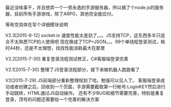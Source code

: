 最近没啥事干，并且想弄一个一劳永逸的手游服务器，所以搞了个node.js的服务器，目前所有手游游戏，除了ARPG，其他完全能应付。

等有空具体在写个详细模块说明

V2.3[2015-8-12] 
socket.io 速度性能太差劲了。。。JS支持TCP，这东西多半只适合不太熟悉TCP的人使用吧
现在换成了TCP+JSON。。。99个单线程登录测试，耗时44秒，还是不太理想，找找性能消耗最大在那里

V2.2[2015-7-30] 
重复登录流程测试修正，C#客服端登录完善

V2.1[2015-7-30]
整理了JS登录流程部分，接下来做机器人跑跑看了

V2[2015-7-29]
JS前端部分重新整理规划了哈。勉强可以见人了。
客服端登录成功或者创建之后，回收到一个页面，手游需要截取第一行帐号:LoginKEY然后进行手动跳转，HTML通过JS自动操作。
还有不少BUG和细节需要完善，特别是重复登录，顶号的问题还需要给一个完善的解决方案
